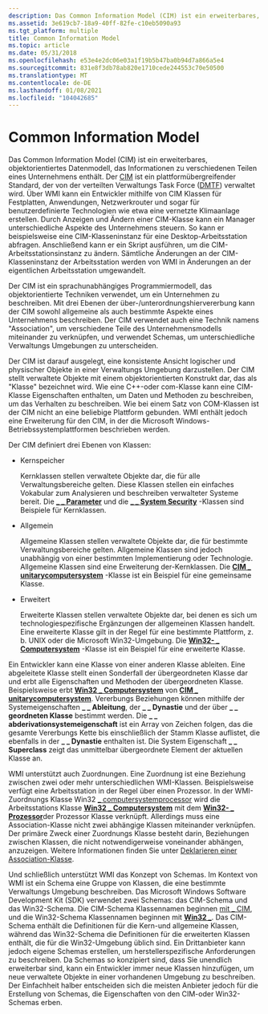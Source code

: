 ```yaml
---
description: Das Common Information Model (CIM) ist ein erweiterbares, objektorientiertes Datenmodell, das Informationen zu verschiedenen Teilen eines Unternehmens enthält.
ms.assetid: 3e619cb7-18a9-40ff-82fe-c10eb5090a93
ms.tgt_platform: multiple
title: Common Information Model
ms.topic: article
ms.date: 05/31/2018
ms.openlocfilehash: e53e4e2dc06e03a1f19b5b47ba0b94d7a866a5e4
ms.sourcegitcommit: 831e8f3db78ab820e1710cede244553c70e50500
ms.translationtype: MT
ms.contentlocale: de-DE
ms.lasthandoff: 01/08/2021
ms.locfileid: "104042685"
---
```

# <a name="common-information-model"></a>Common Information Model

Das Common Information Model (CIM) ist ein erweiterbares, objektorientiertes Datenmodell, das Informationen zu verschiedenen Teilen eines Unternehmens enthält. Der [CIM](https://www.dmtf.org/standards/cim) ist ein plattformübergreifender Standard, der von der verteilten Verwaltungs Task Force ([DMTF](https://www.dmtf.org/)) verwaltet wird. Über WMI kann ein Entwickler mithilfe von CIM Klassen für Festplatten, Anwendungen, Netzwerkrouter und sogar für benutzerdefinierte Technologien wie etwa eine vernetzte Klimaanlage erstellen. Durch Anzeigen und Ändern einer CIM-Klasse kann ein Manager unterschiedliche Aspekte des Unternehmens steuern. So kann er beispielsweise eine CIM-Klasseninstanz für eine Desktop-Arbeitsstation abfragen. Anschließend kann er ein Skript ausführen, um die CIM-Arbeitsstationsinstanz zu ändern. Sämtliche Änderungen an der CIM-Klasseninstanz der Arbeitsstation werden von WMI in Änderungen an der eigentlichen Arbeitsstation umgewandelt.

Der CIM ist ein sprachunabhängiges Programmiermodell, das objektorientierte Techniken verwendet, um ein Unternehmen zu beschreiben. Mit drei Ebenen der über-/unterordnungshiervererbung kann der CIM sowohl allgemeine als auch bestimmte Aspekte eines Unternehmens beschreiben. Der CIM verwendet auch eine Technik namens "Association", um verschiedene Teile des Unternehmensmodells miteinander zu verknüpfen, und verwendet Schemas, um unterschiedliche Verwaltungs Umgebungen zu unterscheiden.

Der CIM ist darauf ausgelegt, eine konsistente Ansicht logischer und physischer Objekte in einer Verwaltungs Umgebung darzustellen. Der CIM stellt verwaltete Objekte mit einem objektorientierten Konstrukt dar, das als "Klasse" bezeichnet wird. Wie eine C++-oder com-Klasse kann eine CIM-Klasse Eigenschaften enthalten, um Daten und Methoden zu beschreiben, um das Verhalten zu beschreiben. Wie bei einem Satz von COM-Klassen ist der CIM nicht an eine beliebige Plattform gebunden. WMI enthält jedoch eine Erweiterung für den CIM, in der die Microsoft Windows-Betriebssystemplattformen beschrieben werden.

Der CIM definiert drei Ebenen von Klassen:

-   Kernspeicher

    Kernklassen stellen verwaltete Objekte dar, die für alle Verwaltungsbereiche gelten. Diese Klassen stellen ein einfaches Vokabular zum Analysieren und beschreiben verwalteter Systeme bereit. Die [**\_ \_ Parameter**](--parameters.md) und die [**\_ \_ System Security**](--systemsecurity.md) -Klassen sind Beispiele für Kernklassen.

-   Allgemein

    Allgemeine Klassen stellen verwaltete Objekte dar, die für bestimmte Verwaltungsbereiche gelten. Allgemeine Klassen sind jedoch unabhängig von einer bestimmten Implementierung oder Technologie. Allgemeine Klassen sind eine Erweiterung der-Kernklassen. Die [**CIM \_ unitarycomputersystem**](/windows/desktop/CIMWin32Prov/cim-unitarycomputersystem) -Klasse ist ein Beispiel für eine gemeinsame Klasse.

-   Erweitert

    Erweiterte Klassen stellen verwaltete Objekte dar, bei denen es sich um technologiespezifische Ergänzungen der allgemeinen Klassen handelt. Eine erweiterte Klasse gilt in der Regel für eine bestimmte Plattform, z. b. UNIX oder die Microsoft Win32-Umgebung. Die [**Win32- \_ Computersystem**](/windows/desktop/CIMWin32Prov/win32-computersystem) -Klasse ist ein Beispiel für eine erweiterte Klasse.

Ein Entwickler kann eine Klasse von einer anderen Klasse ableiten. Eine abgeleitete Klasse stellt einen Sonderfall der übergeordneten Klasse dar und erbt alle Eigenschaften und Methoden der übergeordneten Klasse. Beispielsweise erbt [**Win32 \_ Computersystem**](/windows/desktop/CIMWin32Prov/win32-computersystem) von [**CIM \_ unitarycomputersystem**](/windows/desktop/CIMWin32Prov/cim-unitarycomputersystem). Vererbungs Beziehungen können mithilfe der Systemeigenschaften **\_ \_ Ableitung**, der **\_ \_ Dynastie** und der über **\_ \_ geordneten Klasse** bestimmt werden. Die **\_ \_ abderivationsystemeigenschaft** ist ein Array von Zeichen folgen, das die gesamte Vererbungs Kette bis einschließlich der Stamm Klasse auflistet, die ebenfalls in der **\_ \_ Dynastie** enthalten ist. Die System Eigenschaft **\_ \_ Superclass** zeigt das unmittelbar übergeordnete Element der aktuellen Klasse an.

WMI unterstützt auch Zuordnungen. Eine Zuordnung ist eine Beziehung zwischen zwei oder mehr unterschiedlichen WMI-Klassen. Beispielsweise verfügt eine Arbeitsstation in der Regel über einen Prozessor. In der WMI-Zuordnungs Klasse Win32 [ \_ computersystemprocessor](/windows/desktop/CIMWin32Prov/win32-computersystemprocessor) wird die Arbeitsstations Klasse [**Win32 \_ Computersystem**](/windows/desktop/CIMWin32Prov/win32-computersystem) mit dem [**Win32- \_ Prozessor**](/windows/desktop/CIMWin32Prov/win32-processor)der Prozessor Klasse verknüpft. Allerdings muss eine Association-Klasse nicht zwei abhängige Klassen miteinander verknüpfen. Der primäre Zweck einer Zuordnungs Klasse besteht darin, Beziehungen zwischen Klassen, die nicht notwendigerweise voneinander abhängen, anzuzeigen. Weitere Informationen finden Sie unter [Deklarieren einer Association-Klasse](declaring-an-association-class.md).

Und schließlich unterstützt WMI das Konzept von Schemas. Im Kontext von WMI ist ein Schema eine Gruppe von Klassen, die eine bestimmte Verwaltungs Umgebung beschreiben. Das Microsoft Windows Software Development Kit (SDK) verwendet zwei Schemas: das CIM-Schema und das Win32-Schema. Die CIM-Schema Klassennamen beginnen [mit \_ CIM](cimclas.md), und die Win32-Schema Klassennamen beginnen mit [**Win32 \_**](/windows/desktop/CIMWin32Prov/win32-provider). Das CIM-Schema enthält die Definitionen für die Kern-und allgemeine Klassen, während das Win32-Schema die Definitionen für die erweiterten Klassen enthält, die für die Win32-Umgebung üblich sind. Ein Drittanbieter kann jedoch eigene Schemas erstellen, um herstellerspezifische Anforderungen zu beschreiben. Da Schemas so konzipiert sind, dass Sie unendlich erweiterbar sind, kann ein Entwickler immer neue Klassen hinzufügen, um neue verwaltete Objekte in einer vorhandenen Umgebung zu beschreiben. Der Einfachheit halber entscheiden sich die meisten Anbieter jedoch für die Erstellung von Schemas, die Eigenschaften von den CIM-oder Win32-Schemas erben.

 

 
